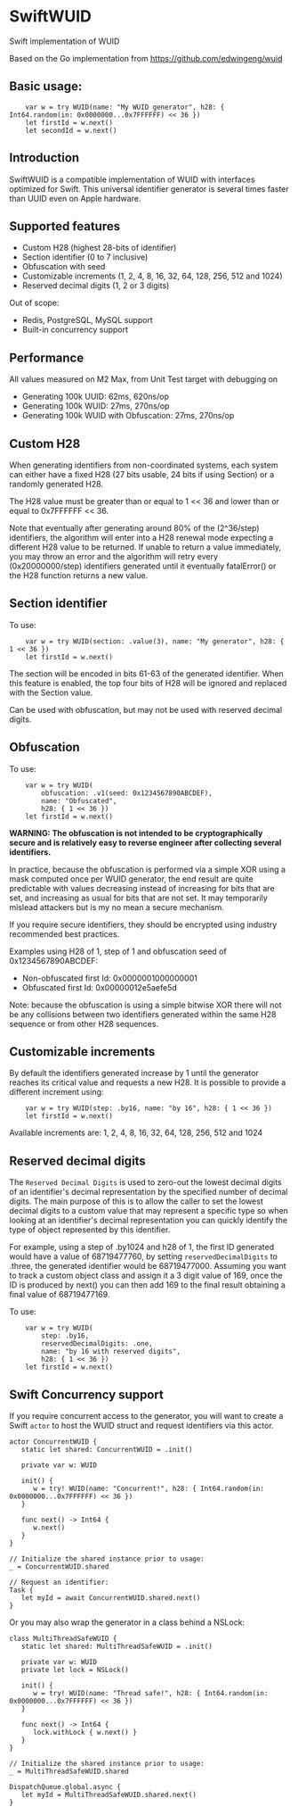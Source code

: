 # SwiftWUID
Swift implementation of WUID

Based on the Go implementation from https://github.com/edwingeng/wuid

## Basic usage:
```
    var w = try WUID(name: "My WUID generator", h28: { Int64.random(in: 0x0000000...0x7FFFFFF) << 36 })
    let firstId = w.next()
    let secondId = w.next()
```

## Introduction

SwiftWUID is a compatible implementation of WUID with interfaces optimized for Swift.  This universal identifier
generator is several times faster than UUID even on Apple hardware.

## Supported features

* Custom H28 (highest 28-bits of identifier)
* Section identifier (0 to 7 inclusive)
* Obfuscation with seed
* Customizable increments (1, 2, 4, 8, 16, 32, 64, 128, 256, 512 and 1024)
* Reserved decimal digits (1, 2 or 3 digits)

Out of scope:
* Redis, PostgreSQL, MySQL support
* Built-in concurrency support

## Performance

All values measured on M2 Max, from Unit Test target with debugging on

* Generating 100k UUID: 62ms, 620ns/op
* Generating 100k WUID: 27ms, 270ns/op
* Generating 100k WUID with Obfuscation: 27ms, 270ns/op

## Custom H28
When generating identifiers from non-coordinated systems, each system can either have a fixed H28 (27 bits usable,
24 bits if using Section) or a randomly generated H28.

The H28 value must be greater than or equal to 1 &lt;&lt; 36 and lower than or equal to 0x7FFFFFF &lt;&lt; 36.

Note that eventually after generating around 80% of the (2^36/step) identifiers, the algorithm will enter into a H28
renewal mode expecting a different H28 value to be returned.  If unable to return a value immediately, you may throw
an error and the algorithm will retry every (0x20000000/step) identifiers generated until it eventually fatalError()
or the H28 function returns a new value.

## Section identifier

To use:
```
    var w = try WUID(section: .value(3), name: "My generator", h28: { 1 << 36 })
    let firstId = w.next()
```

The section will be encoded in bits 61-63 of the generated identifier. When this feature is enabled, the top four
bits of H28 will be ignored and replaced with the Section value.

Can be used with obfuscation, but may not be used with reserved decimal digits.

## Obfuscation

To use:
```
    var w = try WUID(
        obfuscation: .v1(seed: 0x1234567890ABCDEF),
        name: "Obfuscated",
        h28: { 1 << 36 })
    let firstId = w.next()
```

**WARNING: The obfuscation is not intended to be cryptographically secure and is relatively easy to reverse engineer
after collecting several identifiers.**

In practice, because the obfuscation is performed via a simple XOR using a mask computed once per WUID generator, the
end result are quite predictable with values decreasing instead of increasing for bits that are set, and increasing
as usual for bits that are not set.  It may temporarily mislead attackers but is my no mean a secure mechanism.

If you require secure identifiers, they should be encrypted using industry recommended best practices.

Examples using H28 of 1, step of 1 and obfuscation seed of 0x1234567890ABCDEF:
* Non-obfuscated first Id: 0x0000001000000001
* Obfuscated first Id: 0x00000012e5aefe5d

Note: because the obfuscation is using a simple bitwise XOR there will not be any collisions between two identifiers
generated within the same H28 sequence or from other H28 sequences.

## Customizable increments

By default the identifiers generated increase by 1 until the generator reaches its critical value and requests a new
H28.  It is possible to provide a different increment using:

```
    var w = try WUID(step: .by16, name: "by 16", h28: { 1 << 36 })
    let firstId = w.next()
```

Available increments are: 1, 2, 4, 8, 16, 32, 64, 128, 256, 512 and 1024

## Reserved decimal digits

The `Reserved Decimal Digits` is used to zero-out the lowest decimal digits of an identifier's decimal
representation by the specified number of decimal digits.  The main purpose of this is to allow the caller to
set the lowest decimal digits to a custom value that may represent a specific type so when looking at an
identifier's decimal representation you can quickly identify the type of object represented by this identifier.

For example, using a step of .by1024 and h28 of 1, the first ID generated would have a value of
68719477760, by setting `reservedDecimalDigits` to .three, the generated identifier would be 68719477000.
Assuming you want to track a custom object class and assign it a 3 digit value of 169, once the ID is
produced by next() you can then add 169 to the final result obtaining a final value of 68719477169.

To use:
```
    var w = try WUID(
        step: .by16,
        reservedDecimalDigits: .one,
        name: "by 16 with reserved digits",
        h28: { 1 << 36 })
    let firstId = w.next()
```

## Swift Concurrency support
If you require concurrent access to the generator, you will want to create a Swift `actor` to host the WUID struct
and request identifiers via this actor.

```
actor ConcurrentWUID {
   static let shared: ConcurrentWUID = .init()

   private var w: WUID
   
   init() {
      w = try! WUID(name: "Concurrent!", h28: { Int64.random(in: 0x0000000...0x7FFFFFF) << 36 })
   }
   
   func next() -> Int64 {
      w.next()
   }
}

// Initialize the shared instance prior to usage:
_ = ConcurrentWUID.shared

// Request an identifier:
Task {   
   let myId = await ConcurrentWUID.shared.next()
}
```

Or you may also wrap the generator in a class behind a NSLock:
```
class MultiThreadSafeWUID {
   static let shared: MultiThreadSafeWUID = .init()
    
   private var w: WUID
   private let lock = NSLock()
    
   init() {
      w = try! WUID(name: "Thread safe!", h28: { Int64.random(in: 0x0000000...0x7FFFFFF) << 36 })
   }
   
   func next() -> Int64 {
      lock.withLock { w.next() }
   }
}

// Initialize the shared instance prior to usage:
_ = MultiThreadSafeWUID.shared

DispatchQueue.global.async { 
   let myId = MultiThreadSafeWUID.shared.next()
}
```
